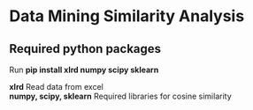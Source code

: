 # Data Mining Similarity Analysis

## Required python packages
Run **pip install xlrd numpy scipy sklearn**

**xlrd** Read data from excel  
**numpy, scipy, sklearn** Required libraries for cosine similarity 